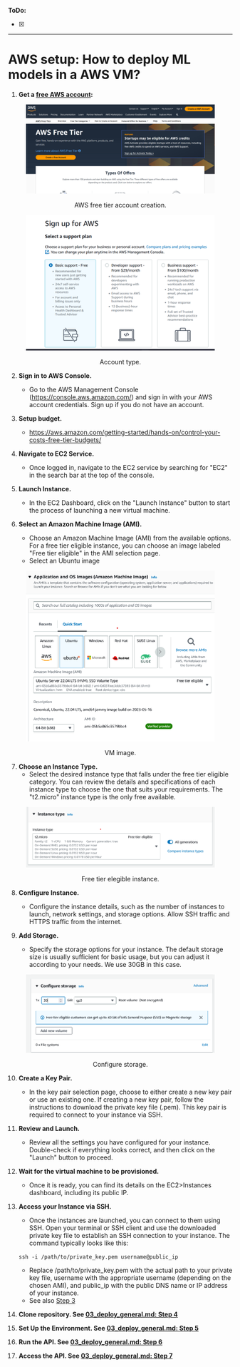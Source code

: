 **ToDo:**

- [x] 

-------------------
# AWS setup: How to deploy ML models in a AWS VM?

1. **Get a  [free AWS account](https://aws.amazon.com/free):**

<center><figure>
  <img
  src="images/aws/aws_free_tier_01.png"
</figure></center>
<p style="text-align: center;">AWS free tier account creation.</p>

<center><figure>
  <img
  src="images/aws/aws_select_account_type.png"
</figure></center>
<p style="text-align: center;">Account type.</p>

2. **Sign in to AWS Console.** 
   - Go to the AWS Management Console (https://console.aws.amazon.com/) and sign in with your AWS account credentials. Sign up if you do not have an account.

3. **Setup budget.**
   - https://aws.amazon.com/getting-started/hands-on/control-your-costs-free-tier-budgets/

4. **Navigate to EC2 Service.** 
   - Once logged in, navigate to the EC2 service by searching for "EC2" in the search bar at the top of the console.

5. **Launch Instance.** 
   - In the EC2 Dashboard, click on the "Launch Instance" button to start the process of launching a new virtual machine.

6. **Select an Amazon Machine Image (AMI).** 
   - Choose an Amazon Machine Image (AMI) from the available options. For a free tier eligible instance, you can choose an image labeled "Free tier eligible" in the AMI selection page.
   - Select an Ubuntu image
<center><figure>
  <img
  src="images/aws/aws_os_image.png"
</figure></center>
<p style="text-align: center;">VM image.</p>

7. **Choose an Instance Type.** 
   - Select the desired instance type that falls under the free tier eligible category. You can review the details and specifications of each instance type to choose the one that suits your requirements. The "t2.micro" instance type is the only free available.

<center><figure>
  <img
  src="images/aws/aws_instance_02.png"
</figure></center>
<p style="text-align: center;">Free tier elegible instance.</p>

8. **Configure Instance.** 
   - Configure the instance details, such as the number of instances to launch, network settings, and storage options. Allow SSH traffic and HTTPS traffic from the internet.

9. **Add Storage.** 
   - Specify the storage options for your instance. The default storage size is usually sufficient for basic usage, but you can adjust it according to your needs. We use 30GB in this case.

<center><figure>
  <img
  src="images/aws/aws_instance_03.png"
</figure></center>
<p style="text-align: center;">Configure storage.</p>

10.  **Create a Key Pair.** 
     - In the key pair selection page, choose to either create a new key pair or use an existing one. If creating a new key pair, follow the instructions to download the private key file (.pem). This key pair is required to connect to your instance via SSH.

11.  **Review and Launch.** 
     - Review all the settings you have configured for your instance. Double-check if everything looks correct, and then click on the "Launch" button to proceed.

12. **Wait for the virtual machine to be provisioned.**
    - Once it is ready, you can find its details on the EC2>Instances dashboard, including its public IP.

13.  **Access your Instance via SSH.** 
     - Once the instances are launched, you can connect to them using SSH. Open your terminal or SSH client and use the downloaded private key file to establish an SSH connection to your instance. The command typically looks like this:
     ```shell
     ssh -i /path/to/private_key.pem username@public_ip
     ```

     - Replace /path/to/private_key.pem with the actual path to your private key file, username with the appropriate username (depending on the chosen AMI), and public_ip with the public DNS name or IP address of your instance.
     - See also [Step 3](03_deploy_general.md)

14. **Clone repository. See [03_deploy_general.md: Step 4](03_deploy_general.md)**
15. **Set Up the Environment. See [03_deploy_general.md: Step 5](03_deploy_general.md)**
16. **Run the API. See [03_deploy_general.md: Step 6](03_deploy_general.md)**
17. **Access the API. See [03_deploy_general.md: Step 7](03_deploy_general.md)**  


